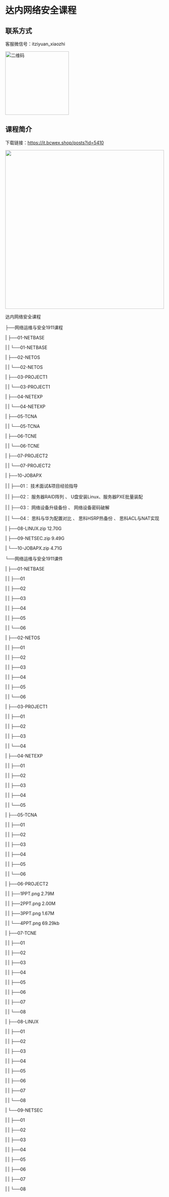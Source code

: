 # 达内网络安全课程

## 联系方式

客服微信号：itziyuan_xiaozhi

<img src="https://ziyuanyun.oss-cn-guangzhou.aliyuncs.com/common/20240614073449/666b82192834a.jpg" width="200" height="200" alt="二维码">

## 课程简介

下载链接：https://it.bcwex.shop/posts?id=5410

<img src="https://ziyuanyun.oss-cn-guangzhou.aliyuncs.com/yun/20241201161853/674c1bed11192.jpg" width="500" alt="">

  

 达内网络安全课程

 ├──网络运维与安全1911课程

 | ├──01-NETBASE

 | | └──01-NETBASE

 | ├──02-NETOS

 | | └──02-NETOS

 | ├──03-PROJECT1

 | | └──03-PROJECT1

 | ├──04-NETEXP

 | | └──04-NETEXP

 | ├──05-TCNA

 | | └──05-TCNA

 | ├──06-TCNE

 | | └──06-TCNE

 | ├──07-PROJECT2

 | | └──07-PROJECT2

 | ├──10-JOBAPX

 | | ├──01： 技术面试&amp;项目经验指导

 | | ├──02： 服务器RAID阵列 、 U盘安装Linux、服务器PXE批量装配

 | | ├──03： 网络设备升级备份 、 网络设备密码破解

 | | └──04： 思科与华为配置对比 、 思科HSRP热备份 、 思科ACL与NAT实现

 | ├──08-LINUX.zip 12.70G

 | ├──09-NETSEC.zip 9.49G

 | └──10-JOBAPX.zip 4.71G

 └──网络运维与安全1911课件

 | ├──01-NETBASE

 | | ├──01

 | | ├──02

 | | ├──03

 | | ├──04

 | | ├──05

 | | └──06

 | ├──02-NETOS

 | | ├──01

 | | ├──02

 | | ├──03

 | | ├──04

 | | ├──05

 | | └──06

 | ├──03-PROJECT1

 | | ├──01

 | | ├──02

 | | ├──03

 | | └──04

 | ├──04-NETEXP

 | | ├──01

 | | ├──02

 | | ├──03

 | | ├──04

 | | └──05

 | ├──05-TCNA

 | | ├──01

 | | ├──02

 | | ├──03

 | | ├──04

 | | ├──05

 | | └──06

 | ├──06-PROJECT2

 | | ├──1PPT.png 2.79M

 | | ├──2PPT.png 2.00M

 | | ├──3PPT.png 1.67M

 | | └──4PPT.png 69.29kb

 | ├──07-TCNE

 | | ├──01

 | | ├──02

 | | ├──03

 | | ├──04

 | | ├──05

 | | ├──06

 | | ├──07

 | | └──08

 | ├──08-LINUX

 | | ├──01

 | | ├──02

 | | ├──03

 | | ├──04

 | | ├──05

 | | ├──06

 | | ├──07

 | | └──08

 | └──09-NETSEC

 | | ├──01

 | | ├──02

 | | ├──03

 | | ├──04

 | | ├──05

 | | ├──06

 | | ├──07

 | | └──08

  